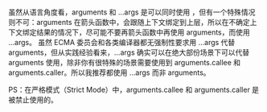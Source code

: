 ##



虽然从语言角度看，arguments 和 ...args 是可以同时使用 ，但有一个特殊情况则不可：arguments 在箭头函数中，会跟随上下文绑定到上层，所以在不确定上下文绑定结果的情况下，尽可能不要再箭头函数中再使用 arguments，而使用 ...args。
虽然 ECMA 委员会和各类编译器都无强制性要求用 ...args 代替 arguments，但从实践经验看来，...args 确实可以在绝大部份场景下可以代替 arguments 使用，除非你有很特殊的场景需要使用到 arguments.callee 和 arguments.caller。所以我推荐都使用 ...args 而非 arguments。

PS：在严格模式（Strict Mode）中，arguments.callee 和 arguments.caller 是被禁止使用的。
